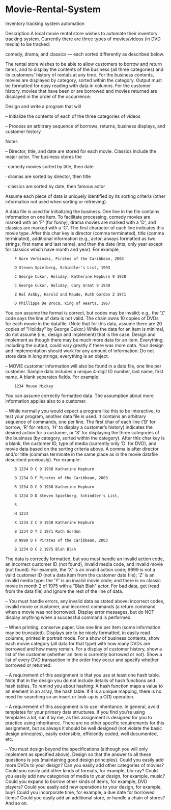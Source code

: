 # Movie-Rental-System
Inventory tracking system automation

Description
A local movie rental store wishes to automate their inventory tracking system. Currently there are three types of movies/videos (in DVD media) to be tracked:

comedy, drama, and classics — each sorted differently as described below.

 

The rental store wishes to be able to allow customers to borrow and return items, and to display the contents of the business (all three categories) and its customers' history of rentals at any time. For the business contents, movies are displayed by category, sorted within the category. Output must be formatted for easy reading with data in columns. For the customer history, movies that have been or are borrowed and movies returned are displayed in the order of the occurrence.

 

Design and write a program that will

–  Initialize the contents of each of the three categories of videos

–  Process an arbitrary sequence of borrows, returns, business displays, and customer history

 

Notes

– Director, title, and date are stored for each movie.  Classics include the major actor. The business stores the

·         comedy movies sorted by title, then date

·         dramas are sorted by director, then title

·         classics are sorted by date, then famous actor

Assume each piece of data is uniquely identified by its sorting criteria (other information not used when sorting or retrieving).

 

A data file is used for initializing the business.  One line in the file contains information on one item.  To facilitate processing, comedy movies are marked with an 'F' (for funny), drama movies are marked with a 'D', and classics are marked with a 'C'.  The first character of each line indicates this movie type.  After this char key is director (comma terminated), title (comma terminated), additional information (e.g., actor, always formatted as two strings, first name and last name), and then the date (ints, only year except for classics
which have month and year).  For example,

 

        F Gore Verbinski, Pirates of the Caribbean, 2003

        D Steven Spielberg, Schindler's List, 1993

        C George Cukor, Holiday, Katherine Hepburn 9 1938

        C George Cukor, Holiday, Cary Grant 9 1938

        Z Hal Ashby, Harold and Maude, Ruth Gordon 2 1971

        D Phillippe De Broca, King of Hearts, 1967

 

You can assume the format is correct, but codes may be invalid; e.g., the 'Z' code says the line of data is not valid.  The chain owns 10 copies of DVDs for each movie in the datafile.  (Note that for this data, assume there are 20 copies of "Holiday" by George Cukor.) While the data for an item is minimal, do not assume (i.e., design and implement) that is the case. Design and implement as though there may be much more data for an item. Everything, including the output, could vary greatly if there was more data. Your design and implementation should work for any amount of information. Do not store data in long strings; everything is an object.

 

–  MOVIE customer information will also be found in a data file, one line per customer.  Sample data includes a unique 4-digit ID number, last name, first name.  A blank separates fields.  For example:

        1234 Mouse Mickey

You can assume correctly formatted data. The assumption about more information applies also to a customer.

 

–  While normally you would expect a program like this to be interactive, to test your program, another data file is used.  It contains an arbitrary sequence of commands, one per line.  The first char of each line ('B' for  borrow, 'R' for return, 'H' to display a customer’s history) indicates the desired action for a customer, or 'S' for displaying the three categories of the business (by category, sorted within the category).  After this char key is a blank, the customer ID, type of media (currently only 'D' for DVD), and movie data based on the sorting criteria above.  A comma is after director and/or title (commas terminate in the same place as in the movie datafile described previously).  For example:

        B 1234 D C 9 1938 Katherine Hepburn

        B 1234 D F Pirates of the Caribbean, 2003

        R 1234 D C 9 1938 Katherine Hepburn

        B 1234 D D Steven Spielberg, Schindler's List,

        S

        H 1234

        X 1234 Z C 9 1938 Katherine Hepburn

        B 1234 D Y 2 1971 Ruth Gordon

        B 9999 D F Pirates of the Caribbean, 2003

        B 1234 D C 2 1975 Blah Blah

 

The data is correctly formatted, but you must handle an invalid action code, an incorrect customer ID (not found), invalid media code, and invalid movie (not found).  For example, the 'X' is an invalid action code; 9999 is not a valid customer ID (not a data item from the customer data file); ‘Z’ is an invalid media type; the 'Y' is an invalid movie code; and there is no classic movie in month 2 of 1975 with a "Blah Blah" actor. For bad data, get (read from the data file) and ignore the rest of the line of data.

 

–  You must handle errors, any invalid data as stated above: incorrect codes, invalid movie or customer, and incorrect commands (a return command when a movie was not borrowed).  Display error messages, but do NOT display anything when a successful command is performed.

 

–  When printing, conserve paper.  Use one line per item (some information may be truncated).  Displays are to be nicely formatted, in easily read columns, printed in portrait mode.  For a show of business contents, show each movie category (all data for that type) with how many DVDs are borrowed and how many remain.  For a display of customer history, show a list of the customer (whether an item is currently borrowed or not). Show a list of every DVD transaction in the order they occur and specify whether borrowed or returned.

 

–  A requirement of this assignment is that you use at least one hash table.  Note that in the design you do not include details of hash functions and hash tables.  To remind you about hashing: A hash function maps a value to an element in an array, the hash table.  If it is a unique mapping, there is no need for searching so an insert or look-up is a O(1) operation. 

 

–  A requirement of this assignment is to use inheritance. In general, avoid templates for your primary data structures.  If you find you’re using templates a lot, run it by me, as this assignment is designed for you to practice using inheritance. There are no other specific requirements for this assignment, but as always it should be well designed (not violate the basic design principles), easily extensible, efficiently coded, well documented, etc.

 

–  You must design beyond the specifications (although you will only implement as specified above). Design so that the answer to all these questions is yes (maintaining good design principles).  Could you easily add more DVDs to your design?  Can you easily add other categories of movies? Could you easily add other kinds of formats, for example, blu-ray?  Could you easily add new categories of media to your design, for example, music?  Could you expand to borrow other kinds of items, for example, DVD players?  Could you easily add new operations to your design, for example, buy? Could you incorporate time, for example, a due date for borrowed items?  Could you easily add an additional store, or handle a chain of stores? And so on.
